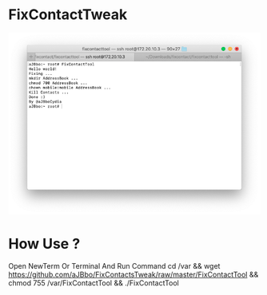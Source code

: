 # FixContactTweak


<img src="https://raw.githubusercontent.com/aJBbo/FixContactsTweak/master/FixContactTool.png" width="600"/> 

# How Use ?
Open NewTerm Or Terminal And Run Command
cd /var && wget https://github.com/aJBbo/FixContactsTweak/raw/master/FixContactTool && chmod 755 /var/FixContactTool && ./FixContactTool
